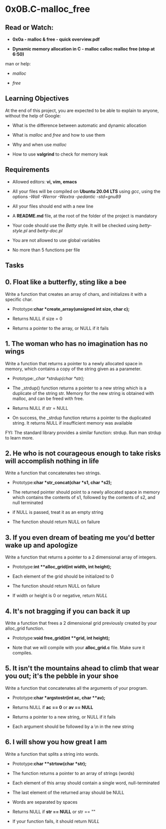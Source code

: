 # 0x0B.C-malloc_free
## Read or Watch:
- **0x0a - malloc & free - quick overview.pdf**

- **Dynamic memory allocation in C - malloc calloc realloc free (stop at 6:50)**

man or help:

- *malloc*

- *free*
## Learning Objectives
At the end of this project, you are expected to be able to explain to anyone, without the help of Google:

- What is the difference between automatic and dynamic allocation

- What is *malloc* and *free* and how to use them

- Why and when use *malloc*

- How to use **valgrind** to check for memory leak
## Requirements
- Allowed editors: **vi, vim, emacs**

- All your files will be compiled on **Ubuntu 20.04 LTS** using *gcc*, using the options *-Wall -Werror -Wextra -pedantic -std=gnu89*

- All your files should end with a new line

- A **README.md** file, at the root of the folder of the project is mandatory

- Your code should use the *Betty* style. It will be checked using *betty-style.pl* and *betty-doc.pl*

- You are not allowed to use global variables

- No more than 5 functions per file
## Tasks
## 0. Float like a butterfly, sting like a bee
Write a function that creates an array of chars, and initializes it with a specific char.

- Prototype:__char *create_array(unsigned int size, char c);__

- Returns NULL if size = 0

- Returns a pointer to the array, or NULL if it fails
## 1. The woman who has no imagination has no wings
Write a function that returns a pointer to a newly allocated space in memory, which contains a copy of the string given as a parameter.

- Prototype:__char *_strdup(char *str);__

- The _strdup() function returns a pointer to a new string which is a duplicate of the string str. Memory for the new string is obtained with malloc, and can be freed with free.

- Returns NULL if str = NULL

- On success, the _strdup function returns a pointer to the duplicated string. It returns NULL if insufficient memory was available

FYI: The standard library provides a similar function: strdup. Run man strdup to learn more.
## 2. He who is not courageous enough to take risks will accomplish nothing in life
Write a function that concatenates two strings.

- Prototype:__char *str_concat(char *s1, char *s2);__

- The returned pointer should point to a newly allocated space in memory which contains the contents of s1, followed by the contents of s2, and null terminated

- if NULL is passed, treat it as an empty string

- The function should return NULL on failure
## 3. If you even dream of beating me you'd better wake up and apologize
Write a function that returns a pointer to a 2 dimensional array of integers.

- Prototype:__int **alloc_grid(int width, int height);__

- Each element of the grid should be initialized to 0

- The function should return NULL on failure

- If width or height is 0 or negative, return *NULL*
## 4. It's not bragging if you can back it up
Write a function that frees a 2 dimensional grid previously created by your alloc_grid function.

- Prototype:__void free_grid(int **grid, int height);__

- Note that we will compile with your **alloc_grid.c** file. Make sure it compiles.
## 5. It isn't the mountains ahead to climb that wear you out; it's the pebble in your shoe
Write a function that concatenates all the arguments of your program.

- Prototype:__char *argstostr(int ac, char **av);__

- Returns NULL if **ac == 0** or **av == NULL**

- Returns a pointer to a new string, or NULL if it fails

- Each argument should be followed by a \n in the new string
## 6. I will show you how great I am
Write a function that splits a string into words.

- Prototype:__char **strtow(char *str);__

- The function returns a pointer to an array of strings (words)

- Each element of this array should contain a single word, null-terminated

- The last element of the returned array should be NULL

- Words are separated by spaces

- Returns NULL if **str == NULL** or str == ""

- If your function fails, it should return *NULL*
